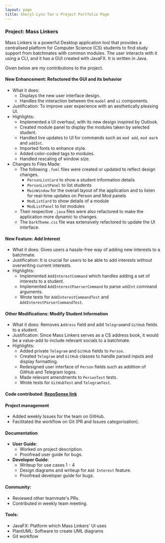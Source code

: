 ```yaml
---
layout: page
title: Sheryl-Lynn Tan's Project Portfolio Page
---
```


### Project: Mass Linkers
Mass Linkers is a powerful Desktop application tool that provides a centralised platform for Computer Science (CS) students to find study support from batchmates with common modules. The user interacts with it using a CLI, and it has a GUI created with JavaFX. It is written in Java.

Given below are my contributions to the project.

#### New Enhancement: Refactored the GUI and its behavior
* What it does:
  * Displays the new user interface design.
  * Handles the interaction between the ```model``` and ```ui``` components.
* Justification: To improve user experience with an aesthetically pleasing UI.
* Highlights:
  * Implemented a UI overhaul, with its new design inspired by Outlook. 
  * Created module panel to display the modules taken by selected student. 
  * Handled live updates to UI for commands such as ```mod add```, ```mod mark``` and ```addInt```. 
  * Imported fonts to enhance style.
  * Added color-coded tags to modules. 
  * Handled rescaling of window size.
* Changes to Files Made:
  * The following ```.fxml``` files were created or updated to reflect design changes.
    * ```PersonListCard``` to show a student information details
    * ```PersonListPanel``` to list students
    * ```MainWindow``` for the overall layout of the application and to listen for real-time updates on Person and Mod panels
    * ```ModListCard``` to show details of a module
    * ```ModListPanel``` to list modules 
  * Their respective ```.java``` files were also refactored to make the application more dynamic to changes. 
  * The ```DarkTheme.css``` file was extensively refactored to update the UI interface.

#### New Feature: Add Interest
* What it does: Gives users a hassle-free way of adding new interests to a batchmate.
* Justification: It is crucial for users to be able to add interests without overwriting current interests.
* Highlights: 
  * Implemented ```AddInterestCommand``` which handles adding a set of interests to a student.
  * Implemented ```AddInterestPaerserCommand``` to parse ```addInt``` command arguments.
  * Wrote tests for ```AddInterestCommandTest``` and ```AddInterestParserCommandTest```.

#### Other Modifications: Modify Student Information
* What it does: Removes ```Address``` field and add ```Telegram```and ```GitHub``` fields to a student.
* Justification: Since Mass Linkers serves as a CS address book, it would be a value-add to include relevant socials to a batchmate.
* Highlights:
    * Added private ```Telegram``` and ```GitHub``` fields to ```Person```.
    * Created ```Telegram``` and ```GitHub``` classes to handle parsed inputs and display formatting.
    * Redesigned user interface of ```Person``` fields such as addition of GitHub and Telegram logos.
    * Made relevant amendments to ```PersonTest``` tests.
    * Wrote tests for ```GitHubTest``` and ```TelegramTest```.

#### Code contributed: [RepoSense link](https://nus-cs2103-ay2223s1.github.io/tp-dashboard/?search=sltsheryl&breakdown=true)

#### Project management
* Added weekly Issues for the team on GitHub.
* Facilitated the workflow on Git (PR and Issues categorisation).

#### Documentation
* **User Guide**:
  * Worked on project description.
  * Proofread user guide for bugs.
* **Developer Guide**:
    * Writeup for use cases 1 - 4
    * Design diagrams and writeup for ```Add Interest``` feature.
    * Proofread developer guide for bugs.

#### Community:
* Reviewed other teammate's PRs.
* Contributed in weekly team meeting.

#### Tools:
* JavaFX: Platform which Mass Linkers' UI uses
* PlantUML: Software to create UML diagrams
* Git workflow
